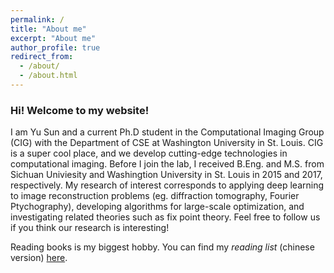 ```yaml
---
permalink: /
title: "About me"
excerpt: "About me"
author_profile: true
redirect_from: 
  - /about/
  - /about.html
---
```

### Hi! Welcome to my website!
I am Yu Sun and a current Ph.D student in the Computational Imaging Group (CIG) with the Department of CSE at Washington University in St. Louis. CIG is a super cool place, and we develop cutting-edge technologies in computational imaging. Before I join the lab, I received B.Eng. and M.S. from Sichuan Univiesity and Washingtion University in St. Louis in 2015 and 2017, respectively. My research of interest corresponds to applying deep learning to image reconstruction problems (eg. diffraction tomography, Fourier Ptychography), developing algorithms for large-scale optimization, and investigating related theories such as fix point theory. Feel free to follow us if you think our research is interesting!

Reading books is my biggest hobby. You can find my *reading list* (chinese version) [here](/files/reading_list.pdf).
